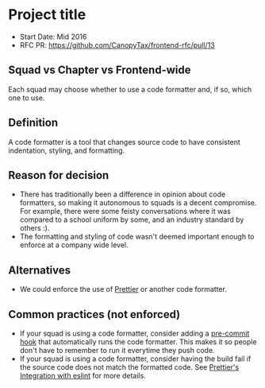# Project title
- Start Date: Mid 2016
- RFC PR: https://github.com/CanopyTax/frontend-rfc/pull/13

## Squad vs Chapter vs Frontend-wide
Each squad may choose whether to use a code formatter and, if so, which one to use.

## Definition
A code formatter is a tool that changes source code to have consistent indentation, styling, and formatting.

## Reason for decision
- There has traditionally been a difference in opinion about code formatters, so making it autonomous to squads is a decent compromise.
  For example, there were some feisty conversations where it was compared to a school uniform by some, and an industry standard by others :).
- The formatting and styling of code wasn't deemed important enough to enforce at a company wide level.

## Alternatives
- We could enforce the use of [Prettier](https://github.com/prettier/prettier) or another code formatter.

## Common practices (not enforced)
- If your squad is using a code formatter, consider adding a [pre-commit hook](https://prettier.io/docs/en/precommit.html) that automatically runs the code formatter.
  This makes it so people don't have to remember to run it everytime they push code.
- If your squad is using a code formatter, consider having the build fail if the source code does not match the formatted code.
  See [Prettier's Integration with eslint](https://prettier.io/docs/en/eslint.html) for more details.
